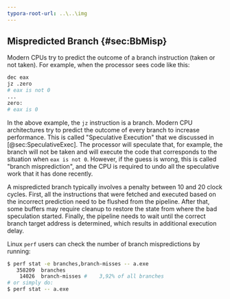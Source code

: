 ```yaml
---
typora-root-url: ..\..\img
---
```


## Mispredicted Branch {#sec:BbMisp}

Modern CPUs try to predict the outcome of a branch instruction (taken or not taken). For example, when the processor sees code like this:

```bash
dec eax
jz .zero
# eax is not 0
...
zero:
# eax is 0
```

In the above example, the `jz` instruction is a branch. Modern CPU architectures try to predict the outcome of every branch to increase performance. This is called "Speculative Execution" that we discussed in [@sec:SpeculativeExec]. The processor will speculate that, for example, the branch will not be taken and will execute the code that corresponds to the situation when `eax is not 0`. However, if the guess is wrong, this is called "branch misprediction", and the CPU is required to undo all the speculative work that it has done recently. 

A mispredicted branch typically involves a penalty between 10 and 20 clock cycles. First, all the instructions that were fetched and executed based on the incorrect prediction need to be flushed from the pipeline. After that, some buffers may require cleanup to restore the state from where the bad speculation started. Finally, the pipeline needs to wait until the correct branch target address is determined, which results in additional execution delay.

Linux `perf` users can check the number of branch mispredictions by running:

```bash
$ perf stat -e branches,branch-misses -- a.exe
   358209  branches
    14026  branch-misses #    3,92% of all branches        
# or simply do:
$ perf stat -- a.exe
```